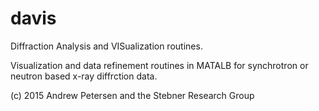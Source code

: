 # davis
Diffraction Analysis and VISualization routines.

Visualization and data refinement routines in MATALB for synchrotron or neutron based x-ray diffrction data.

(c) 2015 Andrew Petersen and the Stebner Research Group
